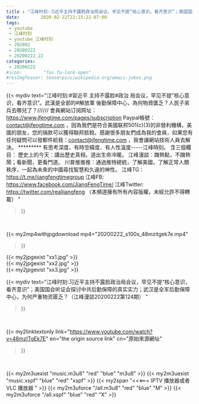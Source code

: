 ```yaml
---
title : "江峰时刻:习近平主持不露脸政治局会议，罕见不提“核心意识，看齐意识”；美国国会听证会探讨中共后勤保障的真实实力；武汉是全军后勤保障中心，为何严重物资匮乏？（江峰漫談20200222第124期） "
date:        2020-02-22T22:15:22-07:00
tags:
 - youtube
 - 江峰时刻
 - youtube_江峰时刻
 - 202002
 - 20200222
 - 20200222_22
categories:
 - 20200222
#icon:        "fas fa-lock-open"
#resImgTeaser: teaserpics/wikipedia.org/emacs-jokes.png
---
```


{{< mydiv text="江峰时刻:#習近平 主持不露脸#政治 局会议，罕见不提“核心意识，看齐意识”。武漢是全部的#解放軍 後勤保障中心，為何物資匱乏？人民子弟兵去哪兒了？////// 會員網站订阅网址：https://www.jfengtime.com/pages/subscription Paypal帳號：contact@jfengtime.com ，因為我們是符合美國联邦501(c)(3)的非營利機構，美國的朋友，您的捐款可以獲得聯邦抵稅。感謝很多朋友們成為我的會員，如果您有任何疑問可以發郵件給我：contact@jfengtime.com ，我會讓網站技術人員去解決。     ********* 有思考深度、有時空緯度、有人性溫度-----江峰時刻。 含三個欄目： 歷史上的今天：講出歷史真相，道出生命冷暖。 江峰漫談：蹭熱點，不蹭熱鬧；看新聞，更看門道。 川普推推推：通過推特總統，了解美國，了解正常人類秩序，一起為未來的中國尋找智慧和久違的神性。  江峰TG：https://t.me/jiangfengtimegroup 江峰FB: https://www.facebook.com/JiangFengTime/ 江峰Twitter: https://twitter.com/realjiangfeng （本頻道擁有所有內容版權，未經允許不得轉載） "
>}}
<br>


{{< my2mp4withjpgdownload mp4="20200222_s100s_48mzitgek7e.mp4"
>}}

{{< my2jpgexist "xx1.jpg" >}}<br>
{{< my2jpgexist "xx2.jpg" >}}<br>
{{< my2jpgexist "xx3.jpg" >}}<br>



{{< mydiv text="江峰时刻:习近平主持不露脸政治局会议，罕见不提“核心意识，看齐意识”；美国国会听证会探讨中共后勤保障的真实实力；武汉是全军后勤保障中心，为何严重物资匮乏？（江峰漫談20200222第124期） "
>}}
<br>

{{< my2linktextonly link="https://www.youtube.com/watch?v=48mzITgEk7E"
en="the origin source link" cn="原始來源網址"
>}}


<br>

{{< my2m3uexist "music.m3u8" "red"  "blue" "m3u8" >}} {{< my2m3uexist "music.xspf" "blue" "red"  "xspf" >}} {{< my2span "<<<=== IPTV 播放器或者 VLC 播放器 " >}} {{< my2m3uforce "/all.m3u8" "red"  "blue" "M" >}} {{< my2m3uforce "/all.xspf" "blue" "red"  "X" >}} 
